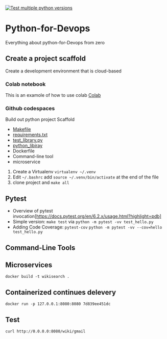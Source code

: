 [![Test multiple python versions](https://github.com/onieio/justpython/actions/workflows/main.yml/badge.svg)](https://github.com/onieio/justpython/actions/workflows/main.yml)
# Python-for-Devops

Everything about python-for-Devops from zero

## Create a project scaffold

Create a development environment that is cloud-based

### Colab notebook 

This is an examole of how to use colab [Colab](https://github.com/onieio/justpython/blob/main/just_start_with_python.ipynb)

### Github codespaces 

Build out python project Scaffold
* [Makefile](https://github.com/onieio/justpython/blob/main/Makefile)
* [requirements.txt](https://github.com/onieio/justpython/blob/main/requirements.txt)
* [test_library.py](https://github.com/onieio/justpython/blob/main/test_devopslib.py)
* [python_libiray](https://github.com/onieio/justpython/tree/main/devopslib)
* Dockerfile
* Command-line tool
* microservice

1. Create a Virtualenv `virtualenv ~/.venv`
2. Edit `~/.bashrc` add `source ~/.venv/bin/activate` at the end of the file 
3. clone project and `make all`

## Pytest 

* Overview of pytest invocation[https://docs.pytest.org/en/6.2.x/usage.html?highlight=pdb]
* Simple version: `make test` via `python -m pytest -vv test_hello.py`
* Adding Code Coverage: `pytest-cov` `python -m pytest -vv --cov=hello test_hello.py`


## Command-Line Tools 

## Microservices
`docker build -t wikisearch .`

## Containerized continues delevery
`docker run -p 127.0.0.1:8080:8080 7d839ee451dc`

## Test
`curl http://0.0.0.0:8080/wiki/gmail`
